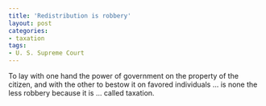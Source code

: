 ```yaml
---
title: 'Redistribution is robbery'
layout: post
categories:
- taxation
tags:
- U. S. Supreme Court
---
```


To lay with one hand the power of government on the property of the citizen, and with the other to bestow it on favored individuals ... is none the less robbery because it is ... called taxation.